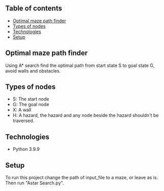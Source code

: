 ## Table of contents
* [Optimal maze path finder](#optimal-maze-path-finder)
* [Types of nodes](#types-of-nodes)
* [Technologies](#technologies)
* [Setup](#setup)


## Optimal maze path finder
Using A* search find the optimal path from start state S to goal state G, avoid walls and obstacles.

## Types of nodes
* S: The start node
* G: The goal node
* X: A wall
* H: A hazard, the hazard and any node beside the hazard shouldn't be traversed.

## Technologies
* Python 3.9.9

## Setup
To run this project change the path of input_file to a maze, or leave as is. Then run "Astar Search.py".
